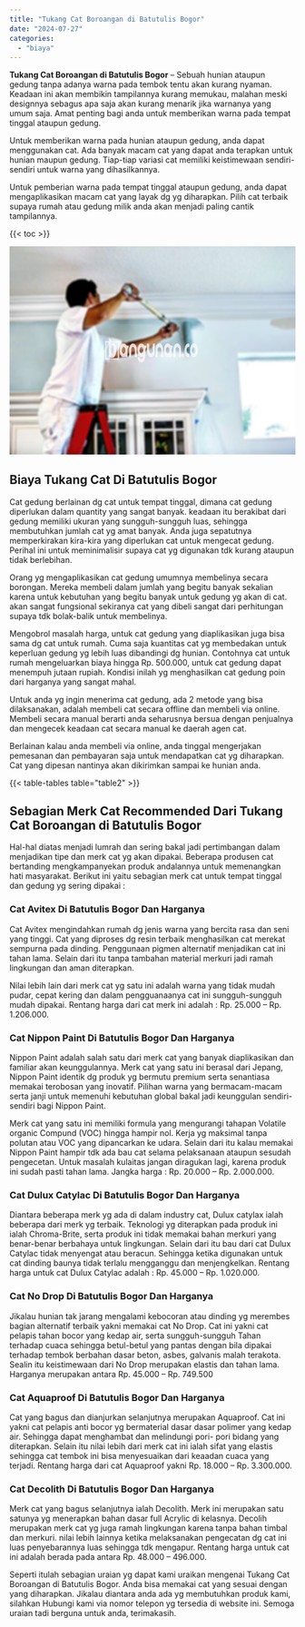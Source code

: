 ```yaml
---
title: "Tukang Cat Boroangan di Batutulis Bogor"
date: "2024-07-27"
categories: 
  - "biaya"
---
```


**Tukang Cat Boroangan di Batutulis Bogor** – Sebuah hunian ataupun gedung tanpa adanya warna pada tembok tentu akan kurang nyaman. Keadaan ini akan membikin tampilannya kurang memukau, malahan meski designnya sebagus apa saja akan kurang menarik jika warnanya yang umum saja. Amat penting bagi anda untuk memberikan warna pada tempat tinggal ataupun gedung.

Untuk memberikan warna pada hunian ataupun gedung, anda dapat menggunakan cat. Ada banyak macam cat yang dapat anda terapkan untuk hunian maupun gedung. Tiap-tiap variasi cat memiliki keistimewaan sendiri-sendiri untuk warna yang dihasilkannya.

Untuk pemberian warna pada tempat tinggal ataupun gedung, anda dapat mengaplikasikan macam cat yang layak dg yg diharapkan. Pilih cat terbaik supaya rumah atau gedung milik anda akan menjadi paling cantik tampilannya.

{{< toc >}}

![Tukang Cat Boroangan di Batutulis Bogor](/images/jasa-cat-murah17.png)

## Biaya Tukang Cat Di Batutulis Bogor

Cat gedung berlainan dg cat untuk tempat tinggal, dimana cat gedung diperlukan dalam quantity yang sangat banyak. keadaan itu berakibat dari gedung memiliki ukuran yang sungguh-sungguh luas, sehingga membutuhkan jumlah cat yg amat banyak. Anda juga sepatutnya memperkirakan kira-kira yang diperlukan cat untuk mengecat gedung. Perihal ini untuk meminimalisir supaya cat yg digunakan tdk kurang ataupun tidak berlebihan.

Orang yg mengaplikasikan cat gedung umumnya membelinya secara borongan. Mereka membeli dalam jumlah yang begitu banyak sekalian karena untuk kebutuhan yang begitu banyak untuk gedung yg akan di cat. akan sangat fungsional sekiranya cat yang dibeli sangat dari perhitungan supaya tdk bolak-balik untuk membelinya.

Mengobrol masalah harga, untuk cat gedung yang diaplikasikan juga bisa sama dg cat untuk rumah. Cuma saja kuantitas cat yg membedakan untuk keperluan gedung yg lebih luas dibandingi dg hunian. Contohnya cat untuk rumah mengeluarkan biaya hingga Rp. 500.000, untuk cat gedung dapat menempuh jutaan rupiah. Kondisi inilah yg menghasilkan cat gedung poin dari harganya yang sangat mahal.

Untuk anda yg ingin menerima cat gedung, ada 2 metode yang bisa dilaksanakan, adalah membeli cat secara offline dan membeli via online. Membeli secara manual berarti anda seharusnya bersua dengan penjualnya dan mengecek keadaan cat secara manual ke daerah agen cat.

Berlainan kalau anda membeli via online, anda tinggal mengerjakan pemesanan dan pembayaran saja untuk mendapatkan cat yg diharapkan. Cat yang dipesan nantinya akan dikirimkan sampai ke hunian anda.

{{< table-tables table="table2" >}}

## Sebagian Merk Cat Recommended Dari Tukang Cat Boroangan di Batutulis Bogor

Hal-hal diatas menjadi lumrah dan sering bakal jadi pertimbangan dalam menjadikan tipe dan merk cat yg akan dipakai. Beberapa produsen cat bertanding mengkampanyekan produk andalannya untuk memenangkan hati masyarakat. Berikut ini yaitu sebagian merk cat untuk tempat tinggal dan gedung yg sering dipakai :

### Cat Avitex Di Batutulis Bogor Dan Harganya

Cat Avitex mengindahkan rumah dg jenis warna yang bercita rasa dan seni yang tinggi. Cat yang diproses dg resin terbaik menghasilkan cat merekat sempurna pada dinding. Penggunaan pigmen alternatif menjadikan cat ini tahan lama. Selain dari itu tanpa tambahan material merkuri jadi ramah lingkungan dan aman diterapkan.

Nilai lebih lain dari merk cat yg satu ini adalah warna yang tidak mudah pudar, cepat kering dan dalam pengguanaanya cat ini sungguh-sungguh mudah dipakai. Rentang harga dari cat merk ini adalah : Rp. 25.000 – Rp. 1.206.000.

### Cat Nippon Paint Di Batutulis Bogor Dan Harganya

Nippon Paint adalah salah satu dari merk cat yang banyak diaplikasikan dan familiar akan keunggulannya. Merk cat yang satu ini berasal dari Jepang, Nippon Paint identik dg produk yg bermutu premium serta senantiasa memakai terobosan yang inovatif. Pilihan warna yang bermacam-macam serta janji untuk memenuhi kebutuhan global bakal jadi keunggulan sendiri-sendiri bagi Nippon Paint.

Merk cat yang satu ini memiliki formula yang mengurangi tahapan Volatile organic Compund (VOC) hingga hampir nol. Kerja yg maksimal tanpa polutan atau VOC yang dipancarkan ke udara. Selain dari itu kalau memakai Nippon Paint hampir tdk ada bau cat selama pelaksanaan ataupun sesudah pengecetan. Untuk masalah kulaitas jangan diragukan lagi, karena produk ini sudah pasti tahan lama. Jangka harga : Rp. 20.000 – Rp. 2.000.000.

### Cat Dulux Catylac Di Batutulis Bogor Dan Harganya

Diantara beberapa merk yg ada di dalam industry cat, Dulux catylax ialah beberapa dari merk yg terbaik. Teknologi yg diterapkan pada produk ini ialah Chroma-Brite, serta produk ini tidak memakai bahan merkuri yang benar-benar berbahaya untuk lingkungan. Selain dari itu bau dari cat Dulux Catylac tidak menyengat atau beracun. Sehingga ketika digunakan untuk cat dinding baunya tidak terlalu mengganggu dan menjengkelkan. Rentang harga untuk cat Dulux Catylac adalah : Rp. 45.000 – Rp. 1.020.000.

### Cat No Drop Di Batutulis Bogor Dan Harganya

Jikalau hunian tak jarang mengalami kebocoran atau dinding yg merembes bagian alternatif terbaik yakni memakai cat No Drop. Cat ini yakni cat pelapis tahan bocor yang kedap air, serta sungguh-sungguh Tahan terhadap cuaca sehingga betul-betul yang pantas dengan bila dipakai terhadap tembok berbahan dasar beton, asbes, galvanis malah terakota. Sealin itu keistimewaan dari No Drop merupakan elastis dan tahan lama. Harganya merupakan antara Rp. 45.000 – Rp. 749.500

### Cat Aquaproof Di Batutulis Bogor Dan Harganya

Cat yang bagus dan dianjurkan selanjutnya merupakan Aquaproof. Cat ini yakni cat pelapis anti bocor yg bermaterial dasar dasar polimer yang kedap air. Sehingga dapat menghambat dan melindungi pori- pori bidang yang diterapkan. Selain itu nilai lebih dari merk cat ini ialah sifat yang elastis sehingga cat tembok ini bisa menyesuaikan dari keaadan cuaca yang terjadi. Rentang harga dari cat Aquaproof yakni Rp. 18.000 – Rp. 3.300.000.

### Cat Decolith Di Batutulis Bogor Dan Harganya

Merk cat yang bagus selanjutnya ialah Decolith. Merk ini merupakan satu satunya yg menerapkan bahan dasar full Acrylic di kelasnya. Decolih merupakan merk cat yg juga ramah lingkungan karena tanpa bahan timbal dan merkuri. nilai lebih lainnya ketika melaksanakan pengecatan dg cat ini luas penyebarannya luas sehingga tdk mengapur. Rentang harga untuk cat ini adalah berada pada antara Rp. 48.000 – 496.000.

Seperti itulah sebagian uraian yg dapat kami uraikan mengenai Tukang Cat Boroangan di Batutulis Bogor. Anda bisa memakai cat yang sesuai dengan yang diharapkan. Jikalau diantara anda ada yg membutuhkan produk kami, silahkan Hubungi kami via nomor telepon yg tersedia di website ini. Semoga uraian tadi berguna untuk anda, terimakasih.

